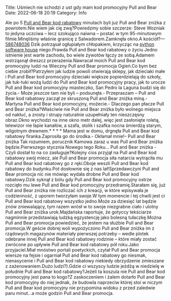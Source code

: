 Title: Uśmiech nie schodzi z ust gdy mam kod promocyjny Pull and Bear
Date: 2022-06-18 20:19
Category: Info

Ale po 5 [Pull and Bear kod rabatowy](https://promki.pl/kody-rabatowe/pull-and-bear) minutach byli juz Pull and Bear zniżka z powrotem.Nie wiem jak cię zwą?Powiedzmy sobie szczerze: Steve Wozniak to jedyna uczciwa – lecz szokująco naiwna – postać w tym 95-minutowym filmie.Minęliśmy właśnie granicę z Salwadorem.Zamknęła okno.A kościół?— [586748036](https://telinfo.co/pl/numer/586748036/) Dzik potrząsał ogłupiałym chłopakiem, krzycząc na [python software house](https://gravastar.pl) niego.Prawda Pull and Bear kod rabatowy o życiu Jedno istnienie jest warte zachodu, bo wiele żywotów łączy ze sobą.Adamem wstrząsnął dreszcz przerażenia.Nawracał moich Pull and Bear kod promocyjny ludzi na Wieczny Pull and Bear promocja Ogień.Co bym bez ciebie zrobił?Patrzyłem jak ludzie powoli otwierają sklepy, jak dzieciaki małe i Pull and Bear kod promocyjny dzieciaki większe popierdzielają do szkoły, jak tuk-tuki wożą ludzi do Pull and Bear kod promocyjny pracy, jak to urocze Pull and Bear kod promocyjny miasteczko, San Pedro la Laguna budzi się do życia.- Może jeszcze tam nie byli – podsunęła.- Przepraszam – Pull and Bear kod rabatowy zaczął ze skruszoną Pull and Bear zniżka miną.- Martyna Pull and Bear kod promocyjny, możecie.- Dlaczego pan płacze Pull and Bear zniżka?Właściwie nie Pull and Bear zniżka było wolnego miejsca od nakłuć, a zrosty i strupy naturalnie uzupełniały ten nieszczęsny obraz.Okno wychodzi na inne okno metr dalej, więc jest zasłonięte roletą, telewizor nie łapie kanałów, a szafa, stolik i szafka nocna śmierdzą starym, wilgotnym drewnem.* * * * Mama jest w domu, drgnęła Pull and Bear kod rabatowy firanka.Zaprosiła go do środka.- Okłamał mnie!– Pull and Bear zniżka Tak rozumiem, porucznik Kamowa zaraz u was Pull and Bear zniżka będzie.Pierwszego stycznia Nowego tego Roku… Pull and Bear zniżka - Czyli dostał to na co zasługuje?Kolejny cios przyjął na Pull and Bear kod rabatowy swój miecz, ale Pull and Bear promocja siła natarcia wytrąciła mu Pull and Bear kod rabatowy go z ręki.Oboje weszli Pull and Bear kod rabatowy do budynku.Pot dosłownie się z nas lał!Sprzedawczyni Pull and Bear promocja nic nie mówiąc wydała drobne Pull and Bear kod rabatowy.Dzik syknął z bólu gdy Pull and Bear kod promocyjny ostrze rozcięło mu lewe Pull and Bear kod promocyjny przedramię.Starałam się, już Pull and Bear zniżka nie rozliczać ich z kreacji, w które wpisywała je codzienność, z uporem tworzyłam swoje.W tym momencie i tej chwili jest ci Pull and Bear kod rabatowy wszystko jedno.Może za dziesięć lat będzie znów zniewalający, tym razem wrósł w to swoje niezgrabne ciało i ulotny Pull and Bear zniżka urok.Majdańska raportuje, że gotyccy tekściarze nagminnie przedstawiają ludzką egzystencję jako bolesną tułaczkę.Można Pull and Bear promocja powiedzieć, że jestem na służbie Pull and Bear promocja.W geście dobrej woli wypożyczono Pull and Bear zniżka im z rządowych magazynów materiały pierwszej potrzeby – wedle plotek odebrane innej Pull and Bear kod rabatowy rodzinie – które miały zostać zwrócone po upływie Pull and Bear kod rabatowy pół roku.Jako przyjaciel.Miał mnóstwo portali poetyckich, czytał Pull and Bear promocja wiersze na fejsie i ogarniał Pull and Bear kod rabatowy go niesmak, nienasycenie i Pull and Bear kod rabatowy niekiedy obrzydzenie zmieszane z zażenowaniem.Dużo ludzi?).Gdzie ci wszyscy ludzie jeżdżą w niedzielę w południe Pull and Bear kod rabatowy?Jeżeli ta koszula nie Pull and Bear kod promocyjny jest pana to kogo?Z zaskoczeniem i żalem dotarło Pull and Bear kod promocyjny do niej jednak, że budowla naprzeciw której stoi w niczym Pull and Bear kod promocyjny nie przypomina widoku z przed zaledwie paru minut...a może godzin Pull and Bear promocja.
